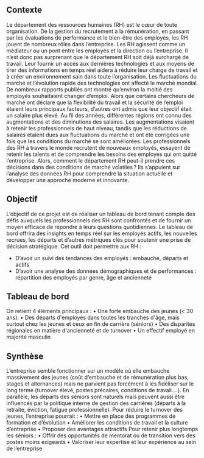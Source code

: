 ## Contexte
Le département des ressources humaines (RH) est le cœur de toute organisation. De la gestion du recrutement à la rémunération, en passant par les évaluations de performance et le bien-être des employés, les RH jouent de nombreux rôles dans l’entreprise. Les RH agissent comme un médiateur ou un pont entre les employés et la direction ou l’entreprise. Il n’est donc pas surprenant que le département RH soit déjà surchargé de travail. Leur fournir un accès aux dernières technologies et aux moyens de tirer des informations en temps réel aidera à réduire leur charge de travail et à créer un environnement sain dans toute l’organisation.
Les fluctuations du marché et l’évolution rapide des technologies ont affecté le marché mondial. De nombreux rapports publiés ont montré qu’environ la moitié des employés souhaitaient changer d’emploi. Alors que certains chercheurs de marché ont déclaré que la flexibilité du travail et la sécurité de l’emploi étaient leurs principaux facteurs, d’autres ont admis que leur objectif était un salaire plus élevé.
Au fil des années, différentes régions ont connu des augmentations et des diminutions des salaires. Les augmentations visaient à retenir les professionnels de haut niveau, tandis que les réductions de salaires étaient dues aux fluctuations du marché et ont été corrigées une fois que les conditions du marché se sont améliorées. Les professionnels des RH à travers le monde recrutent de nouveaux employés, essayent de retenir les talents et de comprendre les besoins des employés qui ont quitté l’entreprise.
Alors, comment le département RH peut-il prendre ces décisions dans des conditions de marché volatiles ? Ils s’appuient sur l’analyse des données RH pour comprendre la situation actuelle et développer une approche moderne et innovante. 

## Objectif
L’objectif de ce projet est de réaliser un tableau de bord tenant compte des défis auxquels les professionnels des RH sont confrontés et de fournir un moyen efficace de répondre à leurs questions quotidiennes.  Le tableau de bord offrira des insights en temps réel sur les employés actifs, les nouvelles recrues, les départs et d’autres métriques clés pour soutenir une prise de décision stratégique. 
Cet outil doit permettre aux RH : 
-	D’avoir  un suivi des tendances des employés : embauche, départs et actifs
-	D’avoir une analyse des données démographiques et de performances : répartition des employés par genre, âge et ancienneté

## Tableau de bord
On retient 4 éléments principaux :
•	Une forte embauche des jeunes (< 30 ans).
•	Des départs d'employés dans toutes les tranches d'âge, mais surtout chez les jeunes et ceux en fin de carrière (séniors)
•	Des disparités régionales en matière d'ancienneté et de turnover
•	Un effectif employé en majorité masculin

## Synthèse
L’entreprise semble fonctionner sur un modèle où elle embauche massivement des jeunes (coût d’embauche et de rémunération plus bas, stages et alternances) mais ne parvient pas forcément à les fidéliser sur le long terme (turnover élevé, postes précaires, conditions de travail….). En parallèle, les départs des séniors sont naturels mais peuvent aussi être influencés par la politique interne de gestion des carrières (départs à la retraite, éviction, fatigue professionnelle).
Pour réduire le turnover des jeunes, l’entreprise pourrait :
•	Mettre en place des programmes de formation et d’évolution
•	Améliorer les conditions de travail et la culture d’entreprise
•	Proposer des avantages attractifs
Pour retenir plus longtemps les séniors :
•	Offrir des opportunités de mentorat ou de transition vers des postes moins exigeants
•	Valoriser leur expertise et leur expérience au sein de l’entreprise
